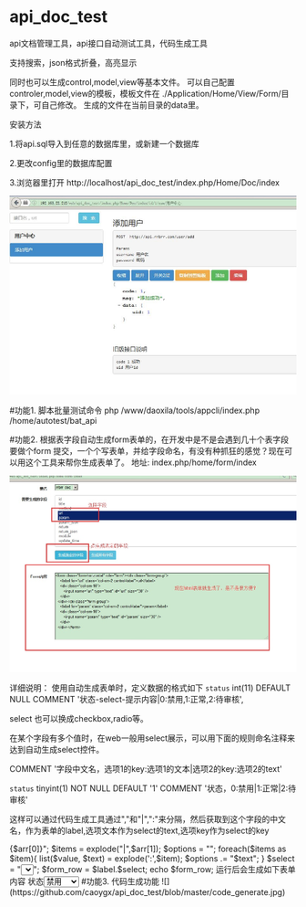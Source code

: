 # api_doc_test
api文档管理工具，api接口自动测试工具，代码生成工具

支持搜索，json格式折叠，高亮显示

同时也可以生成control,model,view等基本文件。
可以自己配置controler,model,view的模板，模板文件在 ./Application/Home/View/Form/目录下，可自己修改。
生成的文件在当前目录的data里。




安装方法

1.将api.sql导入到任意的数据库里，或新建一个数据库

2.更改config里的数据库配置

3.浏览器里打开 http://localhost/api_doc_test/index.php/Home/Doc/index

![](https://github.com/caoygx/api_doc_test/blob/master/screenshot1.jpg)





#功能1.
脚本批量测试命令
php /www/daoxila/tools/appcli/index.php /home/autotest/bat_api



#功能2.
根据表字段自动生成form表单的，在开发中是不是会遇到几十个表字段要做个form 提交，一个个写表单，并给字段命名，有没有种抓狂的感觉？现在可以用这个工具来帮你生成表单了。
地址: index.php/home/form/index

![](https://github.com/caoygx/api_doc_test/blob/master/generate.jpg)



详细说明：
使用自动生成表单时，定义数据的格式如下
`status` int(11) DEFAULT NULL COMMENT '状态-select-提示内容|0:禁用,1:正常,2:待审核',

select 也可以换成checkbox,radio等。



在某个字段有多个值时，在web一般用select展示，可以用下面的规则命名注释来达到自动生成select控件。
 

 COMMENT '字段中文名，选项1的key:选项1的文本|选项2的key:选项2的text' 

 
`status` tinyint(1) NOT NULL DEFAULT '1' COMMENT '状态，0:禁用|1:正常|2:待审核'
 

这样可以通过代码生成工具通过","和"|",":"来分隔，然后获取到这个字段的中文名，作为表单的label,选项文本作为select的text,选项key作为select的key
 
<?php
$id=$name='status';

$commnet = '状态,0:禁用|1:正常|2:待审核';

$arr = explode(",",$commnet);

$label = "<label>{$arr[0]}</label>";

$items = explode("|",$arr[1]);

$options = "";

foreach($items as $item){

list($value, $text) = explode(':',$item);

$options .= "$text";

}

$select = "<select id="$id" name="$name">$options

</select>";

$form_row = $label.$select;

echo $form_row; 




运行后会生成如下表单内容
<label>状态</label><select id="status" name="status">
<option value="0">禁用</option>
<option value="1">正常</option>
<option value="2">待审核</option>
</select>
 
 


#功能3.
代码生成功能
![](https://github.com/caoygx/api_doc_test/blob/master/code_generate.jpg)

 